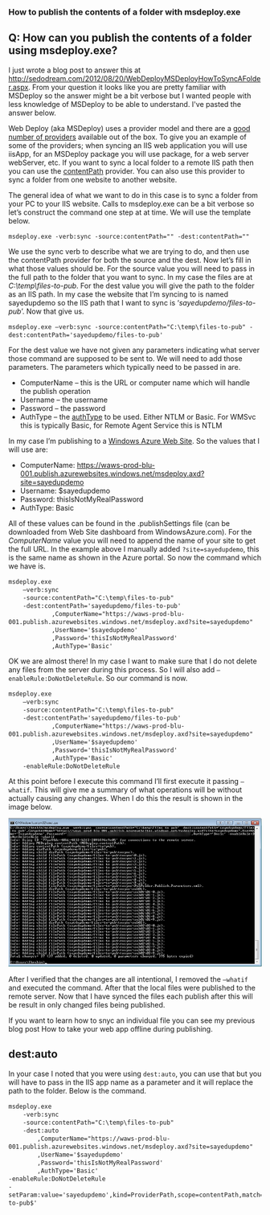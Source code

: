 <article class="docItem">
<article class="pageCenter">

# How to publish the contents of a folder with msdeploy.exe

## Q: How can you publish the contents of a folder using msdeploy.exe?

I just wrote a blog post to answer this at http://sedodream.com/2012/08/20/WebDeployMSDeployHowToSyncAFolder.aspx. From your question it looks like you are pretty familiar with MSDeploy so the answer might be a bit verbose but I wanted people with less knowledge of MSDeploy to be able to understand. I've pasted the answer below.

Web Deploy (aka MSDeploy) uses a provider model and there are a [good number of providers][1] available out of the box. To give you an example of some of the providers; when syncing an IIS web application you will use iisApp, for an MSDeploy package you will use package, for a web server webServer, etc. If you want to sync a local folder to a remote IIS path then you can use the [contentPath][2] provider. You can also use this provider to sync a folder from one website to another website.

The general idea of what we want to do in this case is to sync a folder from your PC to your IIS website. Calls to msdeploy.exe can be a bit verbose so let’s construct the command one step at at time. We will use the template below.

    msdeploy.exe -verb:sync -source:contentPath="" -dest:contentPath=""

We use the sync verb to describe what we are trying to do, and then use the contentPath provider for both the source and the dest. Now let’s fill in what those values should be. For the source value you will need to pass in the full path to the folder that you want to sync. In my case the files are at *C:\temp\files-to-pub*. For the dest value you will give the path to the folder as an IIS path. In my case the website that I’m syncing to is named sayedupdemo so the IIS path that I want to sync is ‘*sayedupdemo/files-to-pub*’. Now that give us.

    msdeploy.exe –verb:sync -source:contentPath="C:\temp\files-to-pub" -dest:contentPath='sayedupdemo/files-to-pub'

For the dest value we have not given any parameters indicating what server those command are supposed to be sent to. We will need to add those parameters. The parameters which typically need to be passed in are.

 - ComputerName – this is the URL or computer name which will handle the publish operation 
 - Username – the username 
 - Password – the password 
 - AuthType – the [authType][3] to be used. Either NTLM or Basic. For WMSvc this is typically Basic, for Remote Agent Service this is NTLM

In my case I’m publishing to a [Windows Azure Web Site][4]. So the values that I will use are:

 - ComputerName: https://waws-prod-blu-001.publish.azurewebsites.windows.net/msdeploy.axd?site=sayedupdemo 
 - Username: $sayedupdemo 
 - Password: thisIsNotMyRealPassword 
 - AuthType: Basic

All of these values can be found in the .publishSettings file (can be downloaded from Web Site dashboard from WindowsAzure.com). For the *ComputerName* value you will need to append the name of your site to get the full URL. In the example above I manually added `?site=sayedupdemo`, this is the same name as shown in the Azure portal. So now the command which we have is.

    msdeploy.exe 
        –verb:sync 
        -source:contentPath="C:\temp\files-to-pub" 
        -dest:contentPath='sayedupdemo/files-to-pub'
                ,ComputerName="https://waws-prod-blu-001.publish.azurewebsites.windows.net/msdeploy.axd?site=sayedupdemo"
                ,UserName='$sayedupdemo'
                ,Password='thisIsNotMyRealPassword'
                ,AuthType='Basic'

OK we are almost there! In my case I want to make sure that I do not delete any files from the server during this process. So I will also add `–enableRule:DoNotDeleteRule`. So our command is now.

    msdeploy.exe 
        –verb:sync 
        -source:contentPath="C:\temp\files-to-pub" 
        -dest:contentPath='sayedupdemo/files-to-pub'
                ,ComputerName="https://waws-prod-blu-001.publish.azurewebsites.windows.net/msdeploy.axd?site=sayedupdemo"
                ,UserName='$sayedupdemo'
                ,Password='thisIsNotMyRealPassword'
                ,AuthType='Basic' 
        -enableRule:DoNotDeleteRule 

At this point before I execute this command I’ll first execute it passing `–whatif`. This will give me a summary of what operations will be without actually causing any changes. When I do this the result is shown in the image below.

![msdeploy result][5]

After I verified that the changes are all intentional, I removed the `–whatif` and executed the command. After that the local files were published to the remote server. Now that I have synced the files each publish after this will be result in only changed files being published. 

If you want to learn how to snyc an individual file you can see my previous blog post How to take your web app offline during publishing.

dest:auto
----
In your case I noted that you were using `dest:auto`, you can use that but you will have to pass in the IIS app name as a parameter and it will replace the path to the folder. Below is the command.

    msdeploy.exe 
    	-verb:sync
    	-source:contentPath="C:\temp\files-to-pub" 
    	-dest:auto
    		,ComputerName="https://waws-prod-blu-001.publish.azurewebsites.windows.net/msdeploy.axd?site=sayedupdemo"
    		,UserName='$sayedupdemo'
    		,Password='thisIsNotMyRealPassword'
    		,AuthType='Basic' 
    -enableRule:DoNotDeleteRule 
    -setParam:value='sayedupdemo',kind=ProviderPath,scope=contentPath,match='^C:\\temp\\files-to-pub$'

  [1]: http://technet.microsoft.com/en-us/library/dd569040%28v=ws.10%29
  [2]: http://technet.microsoft.com/en-us/library/dd569034%28v=ws.10%29
  [3]: http://technet.microsoft.com/en-us/library/dd569001%28v=WS.10%29.aspx
  [4]: https://www.windowsazure.com/en-us/home/features/web-sites/?WT.mc_id=cmp_pst001_blg_post0171web
  [5]: images/IdD9H.png

</article>
</article>